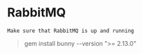 # RabbitMQ
```
Make sure that RabbitMQ is up and running 

```
> gem install bunny --version ">= 2.13.0"
